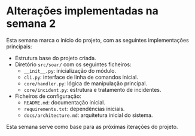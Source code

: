 # Alterações implementadas na semana 2

Esta semana marca o início do projeto, com as seguintes implementações principais:

- Estrutura base do projeto criada.
- Diretório `src/soar/` com os seguintes ficheiros:
  - `__init__.py`: inicialização do módulo.
  - `cli.py`: interface de linha de comandos inicial.
  - `core/handler.py`: lógica de manipulação principal.
  - `core/incident.py`: estrutura e tratamento de incidentes.
- Ficheiros de configuração:
  - `README.md`: documentação inicial.
  - `requirements.txt`: dependências iniciais.
  - `docs/architecture.md`: arquitetura inicial do sistema.

Esta semana serve como base para as próximas iterações do projeto.
